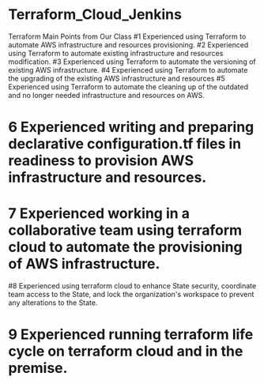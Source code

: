 # Terraform_Cloud_Jenkins
Terraform Main Points from Our Class
#1 Experienced using Terraform to automate AWS infrastructure and resources provisioning.
#2 Experienced using Terraform to automate existing infrastructure and resources modification.
#3 Experienced using Terraform to automate the versioning of existing AWS infrastructure.
#4 Experienced using Terraform to automate the upgrading of the existing AWS infrastructure and resources
#5 Experienced using Terraform to automate the cleaning up of the outdated and no longer needed infrastructure and resources on AWS.
# 6 Experienced writing and preparing declarative configuration.tf files in readiness to provision AWS infrastructure and resources.  
# 7 Experienced working in a collaborative team using terraform cloud to automate the provisioning of AWS infrastructure. 
#8 Experienced using terraform cloud to enhance State security, coordinate team access to the State, and lock the organization's workspace to prevent any alterations to the State. 
# 9 Experienced running terraform life cycle on terraform cloud and in the premise. 
